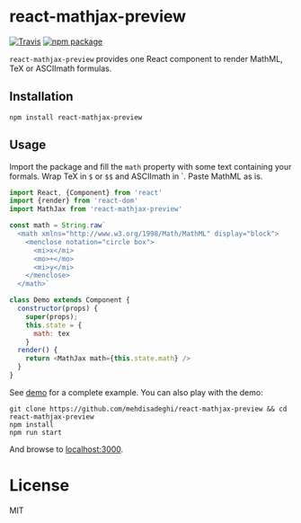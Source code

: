 # react-mathjax-preview

[![Travis][build-badge]][build]
[![npm package][npm-badge]][npm]

`react-mathjax-preview` provides one React component to render MathML, TeX or ASCIImath formulas.

## Installation

    npm install react-mathjax-preview


## Usage
Import the package and fill the `math` property with some text containing your formals. Wrap TeX in `$` or `$$` and ASCIImath in \`. Paste MathML as is.

```js
import React, {Component} from 'react'
import {render} from 'react-dom'
import MathJax from 'react-mathjax-preview'

const math = String.raw`
  <math xmlns="http://www.w3.org/1998/Math/MathML" display="block">
    <menclose notation="circle box">
      <mi>x</mi>
      <mo>+</mo>
      <mi>y</mi>
    </menclose>
  </math>`

class Demo extends Component {
  constructor(props) {
    super(props);
    this.state = {
      math: tex
    }
  render() {
    return <MathJax math={this.state.math} />
  }
}
```

See [demo](./demo/src/index.js) for a complete example. You can also play with the demo:

    git clone https://github.com/mehdisadeghi/react-mathjax-preview && cd react-mathjax-preview
    npm install
    npm run start

And browse to [localhost:3000](http://localhost:3000).

# License
MIT

[build-badge]: https://img.shields.io/travis/mehdisadeghi/react-mathjax-preview/master.png?style=flat-square
[build]: https://travis-ci.org/mehdisadeghi/react-mathjax-preview

[npm-badge]: https://img.shields.io/npm/v/react-mathjax-preview.png?style=flat-square
[npm]: https://www.npmjs.org/package/react-mathjax-preview

[coveralls-badge]: https://img.shields.io/coveralls/mehdisadeghi/react-mathjax-preview/master.png?style=flat-square
[coveralls]: https://coveralls.io/github/mehdisadeghi/react-mathjax-preview
